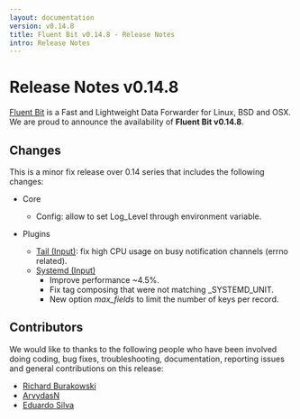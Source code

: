 ```yaml
---
layout: documentation
version: v0.14.8
title: Fluent Bit v0.14.8 - Release Notes
intro: Release Notes
---
```


# Release Notes v0.14.8

[Fluent Bit](http://fluentbit.io) is a Fast and Lightweight Data Forwarder for Linux, BSD and OSX. We are proud to announce the availability of __Fluent Bit v0.14.8__.

## Changes

This is a minor fix release over 0.14 series that includes the following changes:

 - Core
     - Config: allow to set Log_Level through environment variable.

 - Plugins
     - [Tail (Input)](https://docs.fluentbit.io/manual/input/tail): fix high CPU usage on busy notification channels (errno related).
     - [Systemd (Input)](https://docs.fluentbit.io/manual/input/systemd)
       - Improve performance ~4.5%.
       - Fix tag composing that were not matching _SYSTEMD_UNIT.
       - New option _max\_fields_ to limit the number of keys per record.


## Contributors

We would like to thanks to the following people who have been involved doing coding, bug fixes, troubleshooting, documentation, reporting issues and general contributions on this release:

- [Richard Burakowski](https://github.com/richardburakowski)
- [ArvydasN](https://github.com/nauckunas)
- [Eduardo Silva](https://github.com/edsiper)
